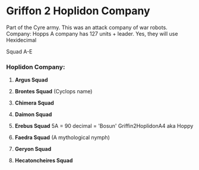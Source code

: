 # Griffon 2 Hoplidon Company



Part of the Cyre army. This was an attack company of war robots.
Company: Hopps
A company has 127 units + leader. Yes, they will use Hexidecimal

Squad A-E

### **Hoplidon Company:**
1. **Argus Squad**
2. **Brontes Squad** (Cyclops name)
3. **Chimera Squad**
4. **Daimon Squad**
5. **Erebus Squad**
5A = 90 decimal = 'Bosun' Griffin2HoplidonA4 aka Hoppy

6. **Faedra Squad** (A mythological nymph)
7. **Geryon Squad**
8. **Hecatoncheires Squad**
